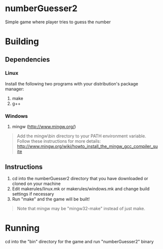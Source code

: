 numberGuesser2
==============

Simple game where player tries to guess the number

# Building
## Dependencies
### Linux
Install the following two programs with your distribution's package manager:
1. make
2. g++
### Windows
1. mingw (http://www.mingw.org/)
> Add the mingw\bin directory to your PATH environment variable.
> Follow these instructions for more details: http://www.mingw.org/wiki/howto_install_the_mingw_gcc_compiler_suite
## Instructions
1. cd into the numberGuesser2 directory that you have downloaded or cloned on your machine
2. Edit makerules/linux.mk or makerules/windows.mk and change build settings if necessary
3. Run "make" and the game will be built!
> Note that mingw may be "mingw32-make" instead of just make.

# Running
cd into the "bin" directory for the game and run "numberGuesser2" binary
